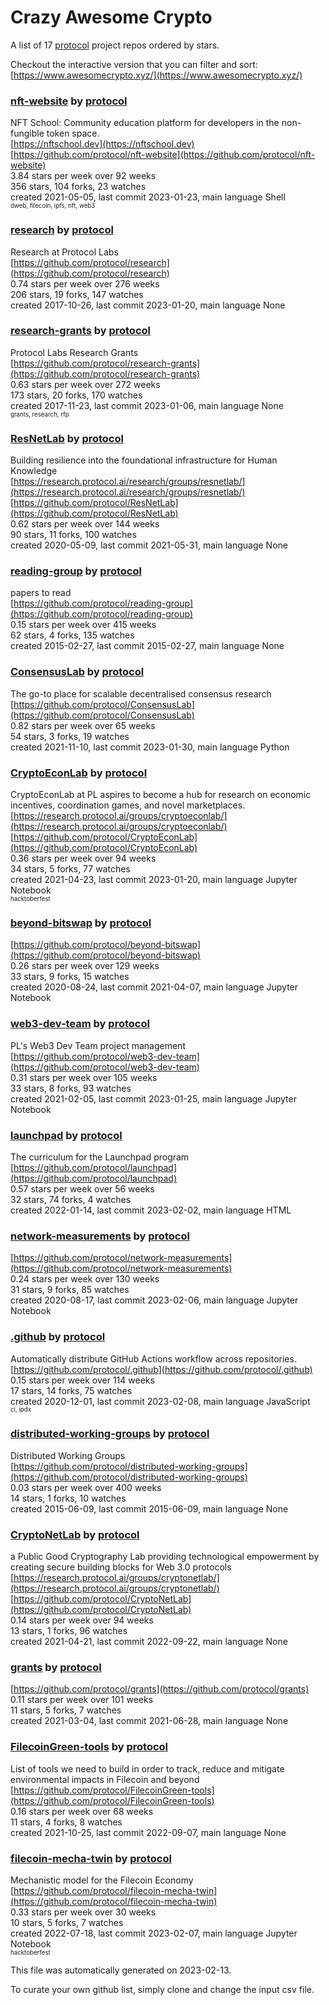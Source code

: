 # Crazy Awesome Crypto
A list of 17 [protocol](https://github.com/protocol) project repos ordered by stars.  

Checkout the interactive version that you can filter and sort: 
[https://www.awesomecrypto.xyz/](https://www.awesomecrypto.xyz/)  


### [nft-website](https://github.com/protocol/nft-website) by [protocol](https://github.com/protocol)  
NFT School: Community education platform for developers in the non-fungible token space.  
[https://nftschool.dev](https://nftschool.dev)  
[https://github.com/protocol/nft-website](https://github.com/protocol/nft-website)  
3.84 stars per week over 92 weeks  
356 stars, 104 forks, 23 watches  
created 2021-05-05, last commit 2023-01-23, main language Shell  
<sub><sup>dweb, filecoin, ipfs, nft, web3</sup></sub>


### [research](https://github.com/protocol/research) by [protocol](https://github.com/protocol)  
Research at Protocol Labs  
[https://github.com/protocol/research](https://github.com/protocol/research)  
0.74 stars per week over 276 weeks  
206 stars, 19 forks, 147 watches  
created 2017-10-26, last commit 2023-01-20, main language None  


### [research-grants](https://github.com/protocol/research-grants) by [protocol](https://github.com/protocol)  
Protocol Labs Research Grants  
[https://github.com/protocol/research-grants](https://github.com/protocol/research-grants)  
0.63 stars per week over 272 weeks  
173 stars, 20 forks, 170 watches  
created 2017-11-23, last commit 2023-01-06, main language None  
<sub><sup>grants, research, rfp</sup></sub>


### [ResNetLab](https://github.com/protocol/ResNetLab) by [protocol](https://github.com/protocol)  
Building resilience into the foundational infrastructure for Human Knowledge  
[https://research.protocol.ai/research/groups/resnetlab/](https://research.protocol.ai/research/groups/resnetlab/)  
[https://github.com/protocol/ResNetLab](https://github.com/protocol/ResNetLab)  
0.62 stars per week over 144 weeks  
90 stars, 11 forks, 100 watches  
created 2020-05-09, last commit 2021-05-31, main language None  


### [reading-group](https://github.com/protocol/reading-group) by [protocol](https://github.com/protocol)  
papers to read  
[https://github.com/protocol/reading-group](https://github.com/protocol/reading-group)  
0.15 stars per week over 415 weeks  
62 stars, 4 forks, 135 watches  
created 2015-02-27, last commit 2015-02-27, main language None  


### [ConsensusLab](https://github.com/protocol/ConsensusLab) by [protocol](https://github.com/protocol)  
The go-to place for scalable decentralised consensus research  
[https://github.com/protocol/ConsensusLab](https://github.com/protocol/ConsensusLab)  
0.82 stars per week over 65 weeks  
54 stars, 3 forks, 19 watches  
created 2021-11-10, last commit 2023-01-30, main language Python  


### [CryptoEconLab](https://github.com/protocol/CryptoEconLab) by [protocol](https://github.com/protocol)  
CryptoEconLab at PL aspires to become a hub for research on economic incentives, coordination games, and novel marketplaces.  
[https://research.protocol.ai/groups/cryptoeconlab/](https://research.protocol.ai/groups/cryptoeconlab/)  
[https://github.com/protocol/CryptoEconLab](https://github.com/protocol/CryptoEconLab)  
0.36 stars per week over 94 weeks  
34 stars, 5 forks, 77 watches  
created 2021-04-23, last commit 2023-01-20, main language Jupyter Notebook  
<sub><sup>hacktoberfest</sup></sub>


### [beyond-bitswap](https://github.com/protocol/beyond-bitswap) by [protocol](https://github.com/protocol)  
  
[https://github.com/protocol/beyond-bitswap](https://github.com/protocol/beyond-bitswap)  
0.26 stars per week over 129 weeks  
33 stars, 9 forks, 15 watches  
created 2020-08-24, last commit 2021-04-07, main language Jupyter Notebook  


### [web3-dev-team](https://github.com/protocol/web3-dev-team) by [protocol](https://github.com/protocol)  
PL's Web3 Dev Team project management  
[https://github.com/protocol/web3-dev-team](https://github.com/protocol/web3-dev-team)  
0.31 stars per week over 105 weeks  
33 stars, 8 forks, 93 watches  
created 2021-02-05, last commit 2023-01-25, main language Jupyter Notebook  


### [launchpad](https://github.com/protocol/launchpad) by [protocol](https://github.com/protocol)  
The curriculum for the Launchpad program  
[https://github.com/protocol/launchpad](https://github.com/protocol/launchpad)  
0.57 stars per week over 56 weeks  
32 stars, 74 forks, 4 watches  
created 2022-01-14, last commit 2023-02-02, main language HTML  


### [network-measurements](https://github.com/protocol/network-measurements) by [protocol](https://github.com/protocol)  
  
[https://github.com/protocol/network-measurements](https://github.com/protocol/network-measurements)  
0.24 stars per week over 130 weeks  
31 stars, 9 forks, 85 watches  
created 2020-08-17, last commit 2023-02-06, main language Jupyter Notebook  


### [.github](https://github.com/protocol/.github) by [protocol](https://github.com/protocol)  
Automatically distribute GitHub Actions workflow across repositories.  
[https://github.com/protocol/.github](https://github.com/protocol/.github)  
0.15 stars per week over 114 weeks  
17 stars, 14 forks, 75 watches  
created 2020-12-01, last commit 2023-02-08, main language JavaScript  
<sub><sup>ci, ipdx</sup></sub>


### [distributed-working-groups](https://github.com/protocol/distributed-working-groups) by [protocol](https://github.com/protocol)  
Distributed Working Groups  
[https://github.com/protocol/distributed-working-groups](https://github.com/protocol/distributed-working-groups)  
0.03 stars per week over 400 weeks  
14 stars, 1 forks, 10 watches  
created 2015-06-09, last commit 2015-06-09, main language None  


### [CryptoNetLab](https://github.com/protocol/CryptoNetLab) by [protocol](https://github.com/protocol)  
a Public Good Cryptography Lab providing technological empowerment by creating secure building blocks for Web 3.0 protocols  
[https://research.protocol.ai/groups/cryptonetlab/](https://research.protocol.ai/groups/cryptonetlab/)  
[https://github.com/protocol/CryptoNetLab](https://github.com/protocol/CryptoNetLab)  
0.14 stars per week over 94 weeks  
13 stars, 1 forks, 96 watches  
created 2021-04-21, last commit 2022-09-22, main language None  


### [grants](https://github.com/protocol/grants) by [protocol](https://github.com/protocol)  
  
[https://github.com/protocol/grants](https://github.com/protocol/grants)  
0.11 stars per week over 101 weeks  
11 stars, 5 forks, 7 watches  
created 2021-03-04, last commit 2021-06-28, main language None  


### [FilecoinGreen-tools](https://github.com/protocol/FilecoinGreen-tools) by [protocol](https://github.com/protocol)  
List of tools we need to build in order to track, reduce and mitigate environmental impacts in Filecoin and beyond  
[https://github.com/protocol/FilecoinGreen-tools](https://github.com/protocol/FilecoinGreen-tools)  
0.16 stars per week over 68 weeks  
11 stars, 4 forks, 8 watches  
created 2021-10-25, last commit 2022-09-07, main language None  


### [filecoin-mecha-twin](https://github.com/protocol/filecoin-mecha-twin) by [protocol](https://github.com/protocol)  
Mechanistic model for the Filecoin Economy  
[https://github.com/protocol/filecoin-mecha-twin](https://github.com/protocol/filecoin-mecha-twin)  
0.33 stars per week over 30 weeks  
10 stars, 5 forks, 7 watches  
created 2022-07-18, last commit 2023-02-07, main language Jupyter Notebook  
<sub><sup>hacktoberfest</sup></sub>


This file was automatically generated on 2023-02-13.  

To curate your own github list, simply clone and change the input csv file.  